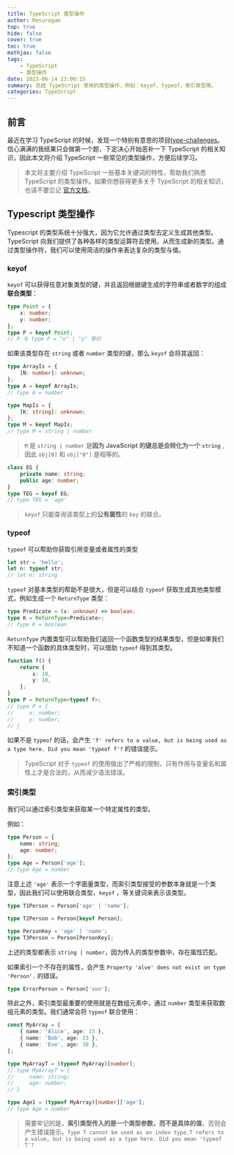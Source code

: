 ```yaml
---
title: TypeScript 类型操作
author: Resuragam
top: true
hide: false
cover: true
toc: true
mathjax: false
tags:
    - TypeScript
    - 类型操作
date: 2023-06-14 23:00:15
summary: 总结 TypeScript 常用的类型操作，例如：keyof、typeof、索引类型等。
categories: TypeScript
---
```


## 前言

最近在学习 TypeScript 的时候，发现一个特别有意思的项目[type-challenges](https://github.com/type-challenges/type-challenges)。信心满满的我结果只会做第一个题，下定决心开始恶补一下 TypeScript 的相关知识，因此本文将介绍 TypeScript 一些常见的类型操作，方便后续学习。

> 本文将主要介绍 TypeScript 一些基本关键词的特性，帮助我们熟悉 TypeScript 的类型操作。如果你想获得更多关于 TypeScript 的相关知识，也请不要忘记 [官方文档](https://www.typescriptlang.org/)。

## Typescript 类型操作

Typescript 的类型系统十分强大，因为它允许通过类型去定义生成其他类型。TypeScript 向我们提供了各种各样的类型运算符去使用，从而生成新的类型。通过类型操作符，我们可以使用简洁的操作来表达复杂的类型与值。

### keyof

`keyof` 可以获得任意对象类型的键，并且返回根据键生成的字符串或者数字的组成**联合类型**：

```ts
type Point = {
    x: number;
    y: number;
};
type P = keyof Point;
// P 与 type P = "x" | "y" 等价
```

如果该类型存在 `string` 或者 `number` 类型的键，那么 `keyof` 会将其返回：

```ts
type ArrayIs = {
    [N: number]: unknown;
};
type A = keyof ArrayIs;
// type A = number

type MapIs = {
    [K: string]: unknown;
};
type M = keyof MapIs;
// type M = string | number
```

> `M` 是 `string | number` 是**因为 JavaScript 的键总是会转化为一个 `string`** ,因此 `obj[0]` 和 `obj["0"]` 是相等的。

```ts
class EG {
    private name: string;
    public age: number;
}
type TEG = keyof EG;
// type TEG = 'age'
```

> `keyof` 只能查询该类型上的**公有属性**的 `key` 的联合。

### typeof

`typeof` 可以帮助你获取引用变量或者属性的类型

```ts
let str = 'hello';
let n: typeof str;
// let n: string
```

`typeof` 对基本类型的帮助不是很大，但是可以结合 `typeof` 获取生成其他类型模式，例如生成一个 `ReturnType` 类型：

```ts
type Predicate = (x: unknown) => boolean;
type K = ReturnType<Predicate>;
// type K = boolean
```

`ReturnType` 内置类型可以帮助我们返回一个函数类型的结果类型，但是如果我们不知道一个函数的具体类型时，可以借助 `typeof` 得到其类型。

```ts
function f() {
    return {
        x: 10,
        y: 10,
    };
}
type P = ReturnType<typeof f>;
// type P = {
//     x: number;
//     y: number;
// }
```

如果不是 `typeof` 的话，会产生 `'f' refers to a value, but is being used as a type here. Did you mean 'typeof f'?` 的错误提示。

> TypeScript 对于 `typeof` 的使用做出了严格的限制，只有作用与变量名和属性上才是合法的，从而减少语法错误。

### 索引类型

我们可以通过索引类型来获取某一个特定属性的类型。

例如：

```ts
type Person = {
    name: string;
    age: number;
};
type Age = Person['age'];
// type Age = number
```

注意上述 `'age'` 表示一个字面量类型，而索引类型接受的参数本身就是一个类型，因此我们可以使用联合类型，`keyof` ，等关键词来表示该类型。

```ts
type T1Person = Person['age' | 'name'];

type T2Person = Person[keyof Person];

type PersonKey = 'age' | 'name';
type T3Person = Person[PersonKey];
```

上述的类型都表示 `string | number`，因为传入的类型参数中，存在属性匹配。

如果索引一个不存在的属性，会产生 `Property 'alve' does not exist on type 'Person'.` 的错误。

```ts
type ErrorPerson = Person['son'];
```

除此之外，索引类型最重要的使用就是在数组元素中，通过 `number` 类型来获取数组元素的类型。我们通常会将 `typeof` 联合使用：

```ts
const MyArray = [
    { name: 'Alice', age: 15 },
    { name: 'Bob', age: 23 },
    { name: 'Eve', age: 38 },
];

type MyArrayT = (typeof MyArray)[number];
// type MyArrayT = {
//     name: string;
//     age: number;
// }

type Age1 = (typeof MyArray)[number]['age'];
// type Age = number
```

> 需要牢记的是，**索引类型传入的是一个类型参数，而不是具体的值**，否则会产生错误提示。`Type T cannot be used as an index type.T refers to a value, but is being used as a type here. Did you mean 'typeof T'?`
